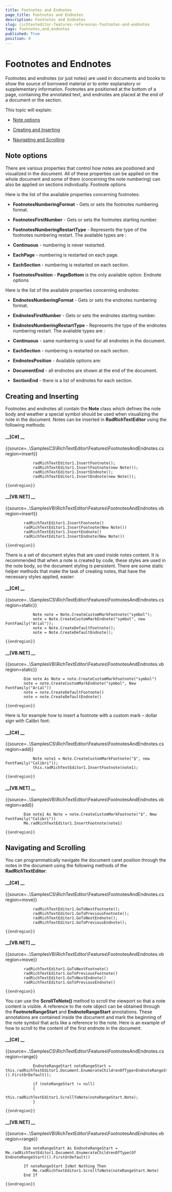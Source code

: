 ```yaml
---
title: Footnotes and Endnotes
page_title: Footnotes and Endnotes
description: Footnotes and Endnotes
slug: richtexteditor-features-references-footnotes-and-endnotes
tags: footnotes,and,endnotes
published: True
position: 0
---
```


# Footnotes and Endnotes



Footnotes and endnotes (or just notes) are used in documents and books to show the source of borrowed material or to enter explanatory or
        supplementary information. Footnotes are positioned at the bottom of a page, containing the annotated text, and endnotes are placed at the end of a
        document or the section.
      

This topic will explain:

* [Note options](#note-options)

* [Creating and Inserting](#creating-and-inserting)

* [Navigating and Scrolling](#navigating-and-scrolling)

## Note options

There are various properties that control how notes are positioned and visualized in the document. All of these properties can be applied on the
          whole document and some of them (concerning the note numbering) can also be applied on sections individually.
        Footnote options

Here is the list of the available properties concerning footnotes:

* __FootnotesNumberingFormat__ - Gets or sets the footnotes numbering format.
              

* __FootnotesFirstNumber__ - Gets or sets the footnotes starting number.
              

* __FootnotesNumberingRestartType__ - Represents the type of the footnotes numbering restart. The available types are :
                

* __Continuous__ - numbering is never restarted.
                  

* __EachPage__ - numbering is restarted on each page.
                  

* __EachSection__ - numbering is restarted on each section.
                  

* __FootnotesPosition__ - __PageBottom__ is the only available option.
              Endnote options

Here is the list of the available properties concerning endnotes:

* __EndnotesNumberingFormat__ - Gets or sets the endnotes numbering format.
              

* __EndnotesFirstNumber__ - Gets or sets the endnotes starting number.
              

* __EndnotesNumberingRestartType__ - Represents the type of the endnotes numbering restart. The available types are :
                

* __Continuous__ - same numbering is used for all endnotes in the document.
                  

* __EachSection__ - numbering is restarted on each section.
                  

* __EndnotesPosition__ - Available options are:
                

* __DocumentEnd__ - all endnotes are shown at the end of the document.
                  

* __SectionEnd__ - there is a list of endnotes for each section.
                  

## Creating and Inserting

Footnotes and endnotes all contain the __Note__ class which defines the note body and weather a special symbol should be used when
          visualizing the note in the document. Notes can be inserted in __RadRichTextEditor__ using the following methods:
        

#### __[C#] __

{{source=..\SamplesCS\RichTextEditor\Features\FootnotesAndEndnotes.cs region=insert}}
	
	            radRichTextEditor1.InsertFootnote();
	            radRichTextEditor1.InsertFootnote(new Note());
	            radRichTextEditor1.InsertEndnote();
	            radRichTextEditor1.InsertEndnote(new Note());
	
	{{endregion}}



#### __[VB.NET] __

{{source=..\SamplesVB\RichTextEditor\Features\FootnotesAndEndnotes.vb region=insert}}
	
	        radRichTextEditor1.InsertFootnote()
	        radRichTextEditor1.InsertFootnote(New Note())
	        radRichTextEditor1.InsertEndnote()
	        radRichTextEditor1.InsertEndnote(New Note())
	
	{{endregion}}



There is a set of document
          styles that are used inside notes content. It is recommended that when a note is created by code, these styles are used
          in the note body, so the document styling is persistent. There are some static helper methods that make the task of creating notes, that have the necessary
          styles applied, easier:
        

#### __[C#] __

{{source=..\SamplesCS\RichTextEditor\Features\FootnotesAndEndnotes.cs region=static}}
	
	            Note note = Note.CreateCustomMarkFootnote("symbol");
	            note = Note.CreateCustomMarkEndnote("symbol", new FontFamily("Arial"));
	            note = Note.CreateDefaultFootnote();
	            note = Note.CreateDefaultEndnote();
	
	{{endregion}}



#### __[VB.NET] __

{{source=..\SamplesVB\RichTextEditor\Features\FootnotesAndEndnotes.vb region=static}}
	
	        Dim note As Note = note.CreateCustomMarkFootnote("symbol")
	        note = note.CreateCustomMarkEndnote("symbol", New FontFamily("Arial"))
	        note = note.CreateDefaultFootnote()
	        note = note.CreateDefaultEndnote()
	
	{{endregion}}



Here is for example how to insert a footnote with a custom mark – dollar sign with Calibri font:

#### __[C#] __

{{source=..\SamplesCS\RichTextEditor\Features\FootnotesAndEndnotes.cs region=add}}
	
	            Note note1 = Note.CreateCustomMarkFootnote("$", new FontFamily("Calibri"));
	            this.radRichTextEditor1.InsertFootnote(note1);
	
	{{endregion}}



#### __[VB.NET] __

{{source=..\SamplesVB\RichTextEditor\Features\FootnotesAndEndnotes.vb region=add}}
	
	        Dim note1 As Note = note.CreateCustomMarkFootnote("$", New FontFamily("Calibri"))
	        Me.radRichTextEditor1.InsertFootnote(note1)
	
	{{endregion}}



## Navigating and Scrolling

You can programmatically navigate the document caret position through the notes in the document using the following methods of the
          __RadRichTextEditor__:
        

#### __[C#] __

{{source=..\SamplesCS\RichTextEditor\Features\FootnotesAndEndnotes.cs region=move}}
	            
	            radRichTextEditor1.GoToNextFootnote();
	            radRichTextEditor1.GoToPreviousFootnote();
	            radRichTextEditor1.GoToNextEndnote();
	            radRichTextEditor1.GoToPreviousEndnote();
	
	{{endregion}}



#### __[VB.NET] __

{{source=..\SamplesVB\RichTextEditor\Features\FootnotesAndEndnotes.vb region=move}}
	
	        radRichTextEditor1.GoToNextFootnote()
	        radRichTextEditor1.GoToPreviousFootnote()
	        radRichTextEditor1.GoToNextEndnote()
	        radRichTextEditor1.GoToPreviousEndnote()
	
	{{endregion}}



You can use the __ScrollToNote()__ method to scroll the viewport so that a note content is visible. A reference to the
          note object can be obtained through the __FootnoteRangeStart__ and __EndnoteRangeStart__ annotations.
          These annotations are contained inside the document and mark the beginning of the note symbol that acts like a reference to the note. Here is an
          example of how to scroll to the content of the first endnote in the document:
        

#### __[C#] __

{{source=..\SamplesCS\RichTextEditor\Features\FootnotesAndEndnotes.cs region=range}}
	
	            EndnoteRangeStart noteRangeStart = this.radRichTextEditor1.Document.EnumerateChildrenOfType<EndnoteRangeStart>().FirstOrDefault();
	            
	            if (noteRangeStart != null)
	            {
	                this.radRichTextEditor1.ScrollToNote(noteRangeStart.Note);
	            }
	    
	{{endregion}}



#### __[VB.NET] __

{{source=..\SamplesVB\RichTextEditor\Features\FootnotesAndEndnotes.vb region=range}}
	
	        Dim noteRangeStart As EndnoteRangeStart = Me.radRichTextEditor1.Document.EnumerateChildrenOfType(Of EndnoteRangeStart)().FirstOrDefault()
	
	        If noteRangeStart IsNot Nothing Then
	            Me.radRichTextEditor1.ScrollToNote(noteRangeStart.Note)
	        End If
	
	{{endregion}}


